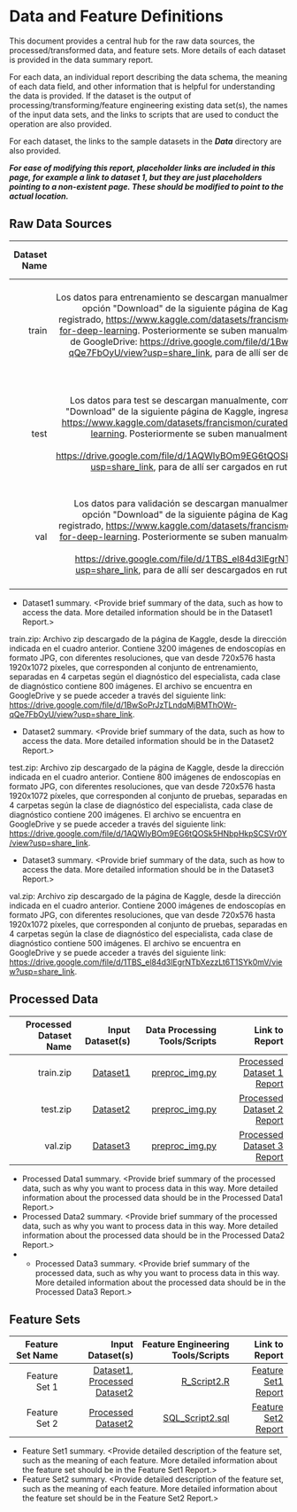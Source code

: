 # Data and Feature Definitions

This document provides a central hub for the raw data sources, the processed/transformed data, and feature sets. More details of each dataset is provided in the data summary report. 

For each data, an individual report describing the data schema, the meaning of each data field, and other information that is helpful for understanding the data is provided. If the dataset is the output of processing/transforming/feature engineering existing data set(s), the names of the input data sets, and the links to scripts that are used to conduct the operation are also provided. 

For each dataset, the links to the sample datasets in the _**Data**_ directory are also provided. 

_**For ease of modifying this report, placeholder links are included in this page, for example a link to dataset 1, but they are just placeholders pointing to a non-existent page. These should be modified to point to the actual location.**_

## Raw Data Sources

| Dataset Name | Original Location   | Destination Location  | Data Movement Tools / Scripts | Link to Report |
| ---:| ---: | ---: | ---: | -----: |
|train |Los datos para entrenamiento se descargan manualmente,  como archivo zip, con la opción "Download" de la siguiente página de Kaggle, ingresando con usuario registrado,  https://www.kaggle.com/datasets/francismon/curated-colon-dataset-for-deep-learning. Posteriormente se suben manualmente a la siguiente dirección de GoogleDrive: https://drive.google.com/file/d/1BwSoPrJzTLndqMjBMThOWr-qQe7FbOyU/view?usp=share_link, para de allí ser descargados en ruta temporal de GoogleColab.  | El archivo train.zip se descarga y descomprime en la siguiente ruta temporal de GoogleColab: /tmp/train/  | [descarga_file.py](https://github.com/margomeza16/mlds6_proyecto/blob/master/scripts/data_acquisition/descarga_file.py) | [Dataset 1 Report](https://github.com/margomeza16/mlds6_proyecto/blob/master/docs/data/data_dictionary.md)|
| test| Los datos para test se descargan manualmente,  como archivo zip, con la opción "Download" de la siguiente página de Kaggle, ingresando con usuario registrado,  https://www.kaggle.com/datasets/francismon/curated-colon-dataset-for-deep-learning. Posteriormente se suben manualmente a la siguiente dirección de GoogleDrive: https://drive.google.com/file/d/1AQWlyBOm9EG6tQOSk5HNbpHkpSCSVr0Y/view?usp=share_link, para de allí ser cargados en ruta temporal de GoogleColab.| El archivo test.zip se descarga y descomprime en la siguiente ruta temporal de GoogleColab: /tmp/test/ | [descarga_file.py](https://github.com/margomeza16/mlds6_proyecto/blob/master/scripts/data_acquisition/descarga_file.py) | [Dataset 2 Report](https://github.com/margomeza16/mlds6_proyecto/blob/master/docs/data/data_dictionary.md)|
| val| Los datos para validación se descargan manualmente,  como archivo zip, con la opción "Download" de la siguiente página de Kaggle, ingresando con usuario registrado, https://www.kaggle.com/datasets/francismon/curated-colon-dataset-for-deep-learning. Posteriormente se suben manualmente a la siguiente dirección de    GoogleDrive: https://drive.google.com/file/d/1TBS_el84d3lEgrNTbXezzLt6T1SYk0mV/view?usp=share_link, para de allí ser descargados en ruta temporal de GoogleColab.| El archivo val.zip se descarga y descomprime en la siguiente ruta temporal de GoogleColab: /tmp/val/ | [descarga_file.py](https://github.com/margomeza16/mlds6_proyecto/blob/master/scripts/data_acquisition/descarga_file.py) | [Dataset 3 Report](https://github.com/margomeza16/mlds6_proyecto/blob/master/docs/data/data_dictionary.md)|

* Dataset1 summary. <Provide brief summary of the data, such as how to access the data. More detailed information should be in the Dataset1 Report.>

train.zip: Archivo zip descargado de la página de Kaggle, desde la dirección indicada en el cuadro anterior. Contiene 3200 imágenes de endoscopías en formato JPG, con diferentes resoluciones, que van desde 720x576 hasta 1920x1072 píxeles, que corresponden al conjunto de entrenamiento, separadas en 4 carpetas según el diagnóstico del especialista, cada clase de diagnóstico contiene 800 imágenes. El archivo se encuentra en GoogleDrive y se puede acceder  a través del siguiente link: https://drive.google.com/file/d/1BwSoPrJzTLndqMjBMThOWr-qQe7FbOyU/view?usp=share_link.

* Dataset2 summary. <Provide brief summary of the data, such as how to access the data. More detailed information should be in the Dataset2 Report.> 

test.zip: Archivo zip descargado de la página de Kaggle, desde la dirección indicada en el cuadro anterior. Contiene 800 imágenes de endoscopías en formato JPG, con diferentes resoluciones, que van desde 720x576 hasta 1920x1072 píxeles, que corresponden al conjunto de pruebas, separadas en 4 carpetas según la clase de diagnóstico del especialista, cada clase de diagnóstico contiene 200 imágenes. El archivo se encuentra en GoogleDrive y se puede acceder  a través del siguiente link: https://drive.google.com/file/d/1AQWlyBOm9EG6tQOSk5HNbpHkpSCSVr0Y/view?usp=share_link.

* Dataset3 summary. <Provide brief summary of the data, such as how to access the data. More detailed information should be in the Dataset3 Report.> 

val.zip: Archivo zip descargado de la página de Kaggle, desde la dirección indicada en el cuadro anterior. Contiene 2000 imágenes de endoscopías en formato JPG, con diferentes resoluciones, que van desde 720x576 hasta 1920x1072 píxeles, que corresponden al conjunto de pruebas, separadas en 4 carpetas según la clase de diagnóstico del especialista, cada clase de diagnóstico contiene 500 imágenes. El archivo se encuentra en GoogleDrive y se puede acceder  a través del siguiente link: https://drive.google.com/file/d/1TBS_el84d3lEgrNTbXezzLt6T1SYk0mV/view?usp=share_link.

## Processed Data
| Processed Dataset Name | Input Dataset(s)   | Data Processing Tools/Scripts | Link to Report |
| ---:| ---: | ---: | ---: | 
| train.zip | [Dataset1](https://drive.google.com/file/d/1BwSoPrJzTLndqMjBMThOWr-qQe7FbOyU/view?usp=share_link)| [preproc_img.py](link/to/python/script/file/in/Code) | [Processed Dataset 1 Report](link/to/report1)|
| test.zip | [Dataset2]([link/to/dataset2/report](https://drive.google.com/file/d/1AQWlyBOm9EG6tQOSk5HNbpHkpSCSVr0Y/view?usp=share_link)) |[preproc_img.py](link/to/R/script/file/in/Code) | [Processed Dataset 2 Report](link/to/report2)|
| val.zip | [Dataset3]([link/to/dataset2/report](https://drive.google.com/file/d/1TBS_el84d3lEgrNTbXezzLt6T1SYk0mV/view?usp=share_link)) |[preproc_img.py](link/to/R/script/file/in/Code) | [Processed Dataset 3 Report](link/to/report2)|
* Processed Data1 summary. <Provide brief summary of the processed data, such as why you want to process data in this way. More detailed information about the processed data should be in the Processed Data1 Report.>
* Processed Data2 summary. <Provide brief summary of the processed data, such as why you want to process data in this way. More detailed information about the processed data should be in the Processed Data2 Report.> 
* * Processed Data3 summary. <Provide brief summary of the processed data, such as why you want to process data in this way. More detailed information about the processed data should be in the Processed Data3 Report.> 

## Feature Sets

| Feature Set Name | Input Dataset(s)   | Feature Engineering Tools/Scripts | Link to Report |
| ---:| ---: | ---: | ---: | 
| Feature Set 1 | [Dataset1](link/to/dataset1/report), [Processed Dataset2](link/to/dataset2/report) | [R_Script2.R](link/to/R/script/file/in/Code) | [Feature Set1 Report](link/to/report1)|
| Feature Set 2 | [Processed Dataset2](link/to/dataset2/report) |[SQL_Script2.sql](link/to/sql/script/file/in/Code) | [Feature Set2 Report](link/to/report2)|

* Feature Set1 summary. <Provide detailed description of the feature set, such as the meaning of each feature. More detailed information about the feature set should be in the Feature Set1 Report.>
* Feature Set2 summary. <Provide detailed description of the feature set, such as the meaning of each feature. More detailed information about the feature set should be in the Feature Set2 Report.> 
